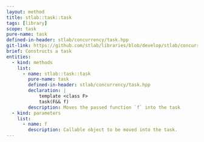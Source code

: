 ```yaml
---
layout: method
title: stlab::task::task
tags: [library]
scope: task
pure-name: task
defined-in-header: stlab/concurrency/task.hpp
git-link: https://github.com/stlab/libraries/blob/develop/stlab/concurrency/task.hpp
brief: Constructs a task
entities:
  - kind: methods
    list:
      - name: stlab::task::task
        pure-name: task
        defined-in-header: stlab/concurrency/task.hpp 
        declaration: |
            template <class F>
            task(F&& f)
        description: Moves the passed function `f` into the task
  - kind: parameters
    list:
      - name: f
        description: Callable object to be moved into the task.
---
```


